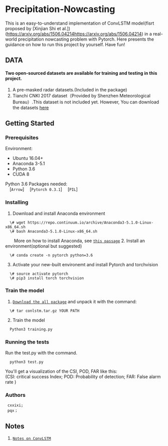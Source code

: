 # Precipitation-Nowcasting

This is an easy-to-understand implementation of ConvLSTM model(fisrt proposed by [Xinjian Shi et al.])(https://arxiv.org/abs/1506.04214https://arxiv.org/abs/1506.04214) in a real-world precipitation nowcasting problem with Pytorch. Here presents the guidance on how to run this project by yourself. Have fun!

## DATA
#### Two open-sourced datasets are available for training and testing in this project.

1. A pre-masked radar datasets.(Included in the package)     
2. Tianchi CNKI 2017 dataset（Provided by Shenzhen Meteorological Bureau）.This dataset is not included yet. However, You can download the datasets [here](https://tianchi.aliyun.com/competition/information.htm?spm=5176.100067.5678.2.6d453864enogCW&raceId=231596)

## Getting Started
### Prerequisites  
Environment:   
* Ubuntu 16.04+   
* Anaconda 3-5.1  
* Python 3.6  
* CUDA 8
     
Python 3.6 Packages needed:  
&ensp;&ensp;[`Arrow`]
&ensp;&ensp;[`Pytorch 0.3.1`] 
&ensp;&ensp;[`PIL`]

### Installing

1. Download and install Anaconda environment 
```
  \# wget https://repo.continuum.io/archive/Anaconda3-5.1.0-Linux-x86_64.sh
  \# bash Anaconda3-5.1.0-Linux-x86_64.sh
```
&ensp;&ensp;&ensp;&ensp;More on how to install Anaconda, see [`this passage`](https://www.jianshu.com/p/03d757283339)
2. Install an environment(optional but suggested)
```
  \# conda create -n pytorch python=3.6 
```
3. Activate your new-built environemt and install Pytorch and torchvision
```
  \# source activate pytorch 
  \# pip3 install torch torchvision
```

### Train the model 

1. [`Download the all package`]() and unpack it with the command:  
``` 
  \# tar conlstm.tar.gz YOUR PATH
```
2. Train the model 
```
  Python3 training.py
```

### Running the tests  
Run the test.py with the command. 

```
  python3 test.py  
```

You'll get a visualization of the CSI, POD, FAR like this:  
(CSI: critical success Index; POD: Probability of detection; FAR: False alarm rate )


### Authors  
     cxxixi;
     pqx；

## Notes
1. [`Notes on ConvLSTM`](https://github.com/cxxixi/Precipitation-Nowcasting/issues/1)
